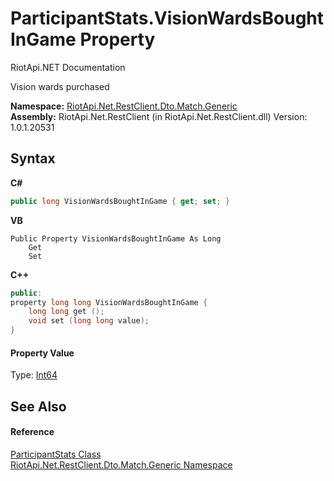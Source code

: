 # ParticipantStats.VisionWardsBoughtInGame Property 
RiotApi.NET Documentation 

Vision wards purchased

**Namespace:**&nbsp;<a href="f4767f78-ec21-8fc9-5619-34d53bfe8e2e">RiotApi.Net.RestClient.Dto.Match.Generic</a><br />**Assembly:**&nbsp;RiotApi.Net.RestClient (in RiotApi.Net.RestClient.dll) Version: 1.0.1.20531

## Syntax

**C#**<br />
``` C#
public long VisionWardsBoughtInGame { get; set; }
```

**VB**<br />
``` VB
Public Property VisionWardsBoughtInGame As Long
	Get
	Set
```

**C++**<br />
``` C++
public:
property long long VisionWardsBoughtInGame {
	long long get ();
	void set (long long value);
}
```


#### Property Value
Type: <a href="http://msdn2.microsoft.com/en-us/library/6yy583ek" target="_blank">Int64</a>

## See Also


#### Reference
<a href="6cf2da61-4838-9779-c9d7-28ca3301a6e2">ParticipantStats Class</a><br /><a href="f4767f78-ec21-8fc9-5619-34d53bfe8e2e">RiotApi.Net.RestClient.Dto.Match.Generic Namespace</a><br />